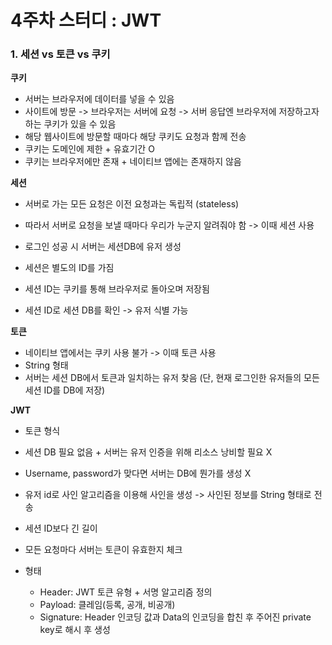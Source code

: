 # 4주차 스터디 : JWT

### 1. 세션 vs 토큰 vs 쿠키

**쿠키**

- 서버는 브라우저에 데이터를 넣을 수 있음
- 사이트에 방문 -> 브라우저는 서버에 요청 -> 서버 응답엔 브라우저에 저장하고자 하는 쿠키가 있을 수 있음
- 해당 웹사이트에 방문할 때마다 해당 쿠키도 요청과 함께 전송
- 쿠키는 도메인에 제한 + 유효기간 O
- 쿠키는 브라우저에만 존재 + 네이티브 앱에는 존재하지 않음

**세션**

- 서버로 가는 모든 요청은 이전 요청과는 독립적 (stateless)
- 따라서 서버로 요청을 보낼 때마다 우리가 누군지 알려줘야 함 -> 이때 세션 사용

- 로그인 성공 시 서버는 세션DB에 유저 생성
- 세션은 별도의 ID를 가짐
- 세션 ID는 쿠키를 통해 브라우저로 돌아오며 저장됨
- 세션 ID로 세션 DB를 확인 -> 유저 식별 가능

**토큰**

- 네이티브 앱에서는 쿠키 사용 불가 -> 이때 토큰 사용
- String 형태
- 서버는 세션 DB에서 토큰과 일치하는 유저 찾음 (단, 현재 로그인한 유저들의 모든 세션 ID를 DB에 저장)

**JWT**

- 토큰 형식
- 세션 DB 필요 없음 + 서버는 유저 인증을 위해 리소스 낭비할 필요 X
- Username, password가 맞다면 서버는 DB에 뭔가를 생성 X
- 유저 id로 사인 알고리즘을 이용해 사인을 생성 -> 사인된 정보를 String 형태로 전송
- 세션 ID보다 긴 길이
- 모든 요청마다 서버는 토큰이 유효한지 체크

- 형태
  - Header: JWT 토큰 유형 + 서명 알고리즘 정의
  - Payload: 클레임(등록, 공개, 비공개)
  - Signature: Header 인코딩 값과 Data의 인코딩을 합친 후 주어진 private key로 해시 후 생성
